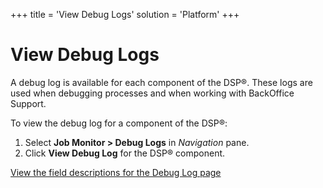 +++
title = 'View Debug Logs'
solution = 'Platform'
+++

# View Debug Logs

A debug log is available for each component of the DSP®. These logs are
used when debugging processes and when working with BackOffice Support.

To view the debug log for a component of the DSP®:

1.  Select **Job Monitor \> Debug Logs** in *Navigation* pane.
2.  Click **View Debug Log** for the DSP® component.

[View the field descriptions for the Debug Log
page](../Page_Desc/Debug_Log_H.htm)
